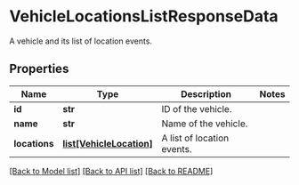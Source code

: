 # VehicleLocationsListResponseData

A vehicle and its list of location events.
## Properties
Name | Type | Description | Notes
------------ | ------------- | ------------- | -------------
**id** | **str** | ID of the vehicle. | 
**name** | **str** | Name of the vehicle. | 
**locations** | [**list[VehicleLocation]**](VehicleLocation.md) | A list of location events. | 

[[Back to Model list]](../README.md#documentation-for-models) [[Back to API list]](../README.md#documentation-for-api-endpoints) [[Back to README]](../README.md)


